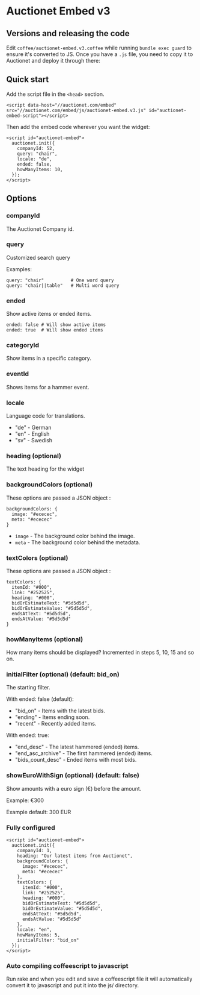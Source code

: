 # Auctionet Embed v3

## Versions and releasing the code

Edit `coffee/auctionet-embed.v3.coffee` while running `bundle exec guard` to ensure it's converted to JS.
Once you have a `.js` file, you need to copy it to Auctionet and deploy it through there:

## Quick start
Add the script file in the ```<head>``` section.

```
<script data-host="//auctionet.com/embed" src="//auctionet.com/embed/js/auctionet-embed.v3.js" id="auctionet-embed-script"></script>
```

Then add the embed code wherever you want the widget:

```
<script id="auctionet-embed">
  auctionet.init({
    companyId: 52,
    query: "chair",
    locale: "de",
    ended: false,
    howManyItems: 10,
  });
</script>
```

## Options

### companyId
The Auctionet Company id.

### query
Customized search query

Examples:

    query: "chair"          # One word query
    query: "chair||table"   # Multi word query

### ended
Show active items or ended items.

    ended: false # Will show active items
    ended: true  # Will show ended items

### categoryId
Show items in a specific category.

### eventId
Shows items for a hammer event.

### locale
Language code for translations.

* "de" - German
* "en" - English
* "sv" - Swedish

### heading (optional)
The text heading for the widget

### backgroundColors (optional)
These options are passed a JSON object :

```
backgroundColors: {
  image: "#ececec",
  meta: "#ececec"
}
```

* ```image``` - The background color behind the image.
* ```meta``` - The background color behind the metadata.

### textColors (optional)
These options are passed a JSON object :

```
textColors: {
  itemId: "#000",
  link: "#252525",
  heading: "#000",
  bidOrEstimateText: "#5d5d5d",
  bidOrEstimateValue: "#5d5d5d",
  endsAtText: "#5d5d5d",
  endsAtValue: "#5d5d5d"
}
```

### howManyItems (optional)
How many items should be displayed? Incremented in steps 5, 10, 15 and so on.

### initialFilter (optional) (default: bid_on)
The starting filter.

With ended: false (default):

* "bid_on" - Items with the latest bids.
* "ending" - Items ending soon.
* "recent" - Recently added items.

With ended: true:

* "end_desc" - The latest hammered (ended) items.
* "end_asc_archive" - The first hammered (ended) items.
* "bids_count_desc" - Ended items with most bids.

### showEuroWithSign (optional) (default: false)
Show amounts with a euro sign (€) before the amount.

Example: €300

Example default: 300 EUR

### Fully configured

```
<script id="auctionet-embed">
  auctionet.init({
    companyId: 1,
    heading: "Our latest items from Auctionet",
    backgroundColors: {
      image: "#ececec",
      meta: "#ececec"
    },
    textColors: {
      itemId: "#000",
      link: "#252525",
      heading: "#000",
      bidOrEstimateText: "#5d5d5d",
      bidOrEstimateValue: "#5d5d5d",
      endsAtText: "#5d5d5d",
      endsAtValue: "#5d5d5d"
    },
    locale: "en",
    howManyItems: 5,
    initialFilter: "bid_on"
  });
</script>
```

### Auto compiling coffeescript to javascript

Run rake and when you edit and save a coffeescript file it will automatically convert it to javascript and put it into the js/ directory.
